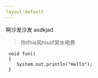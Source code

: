```yaml
---
layout:default
---
```


啊沙发沙发
asdkjad
>你ifhis风hisof哭水电费

```
 void fun()
 {
	System.out.println("Hello");
 }
```
